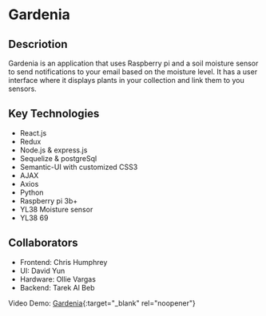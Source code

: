 <h1>Gardenia</h1>

<h2>Descriotion</h2>
Gardenia is an application that uses Raspberry pi and a soil moisture sensor to send notifications to your email based on the moisture level.
It has a user interface where it displays plants in your collection and link them to you sensors.

## Key Technologies
 * React.js
 * Redux
 * Node.js & express.js
 * Sequelize & postgreSql
 * Semantic-UI with customized CSS3
 * AJAX
 * Axios
 * Python 
 * Raspberry pi 3b+
 * YL38 Moisture sensor
 * YL38 69 

## Collaborators
 * Frontend: Chris Humphrey 
 * UI: David Yun 
 * Hardware: Ollie Vargas 
 * Backend: Tarek Al Beb

 Video Demo: [Gardenia](https://drive.google.com/open?id=1z_gcBlMEFkolejzxaPdzpK7sv8M6Agpg){:target="_blank" rel="noopener"}
